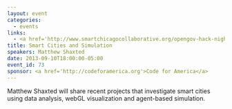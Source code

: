 ```yaml
---
layout: event
categories: 
  - events
links:
  - <a href='http://www.smartchicagocollaborative.org/opengov-hack-night-smarter-cities-using-data-visualization/'>OpenGov Hack Night&#58; Smarter Cities using Data Visualization - Smart Chicago</a>
title: Smart Cities and Simulation
speakers: Matthew Shaxted
date: 2013-09-10T18:00:00-05:00
event_id: 73
sponsor: <a href='http://codeforamerica.org'>Code for America</a>
---
```


<p>Matthew Shaxted will share recent projects that investigate smart cities using data analysis, webGL visualization and agent-based simulation.</p>
